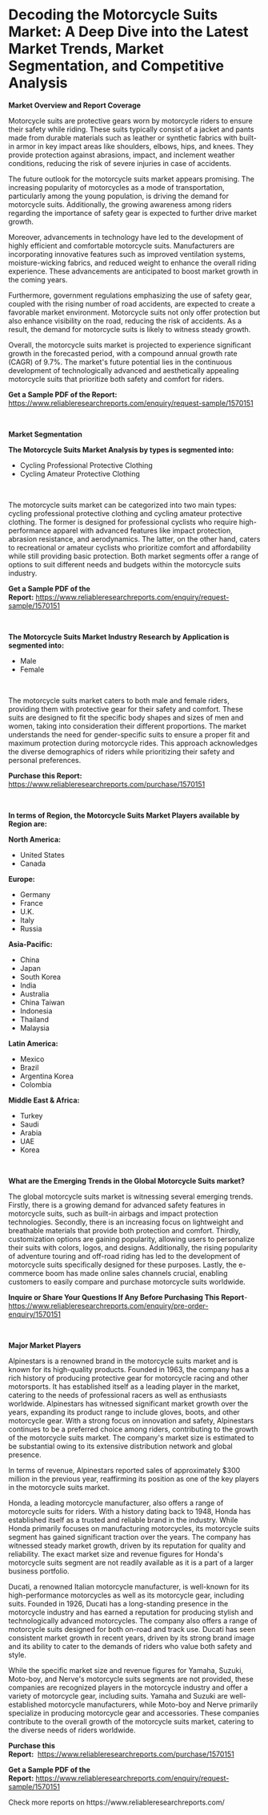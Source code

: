<p><h1>Decoding the Motorcycle Suits Market: A Deep Dive into the Latest Market Trends, Market Segmentation, and Competitive Analysis</h1></p><p><strong>Market Overview and Report Coverage</strong></p>
<p><p>Motorcycle suits are protective gears worn by motorcycle riders to ensure their safety while riding. These suits typically consist of a jacket and pants made from durable materials such as leather or synthetic fabrics with built-in armor in key impact areas like shoulders, elbows, hips, and knees. They provide protection against abrasions, impact, and inclement weather conditions, reducing the risk of severe injuries in case of accidents.</p><p>The future outlook for the motorcycle suits market appears promising. The increasing popularity of motorcycles as a mode of transportation, particularly among the young population, is driving the demand for motorcycle suits. Additionally, the growing awareness among riders regarding the importance of safety gear is expected to further drive market growth.</p><p>Moreover, advancements in technology have led to the development of highly efficient and comfortable motorcycle suits. Manufacturers are incorporating innovative features such as improved ventilation systems, moisture-wicking fabrics, and reduced weight to enhance the overall riding experience. These advancements are anticipated to boost market growth in the coming years.</p><p>Furthermore, government regulations emphasizing the use of safety gear, coupled with the rising number of road accidents, are expected to create a favorable market environment. Motorcycle suits not only offer protection but also enhance visibility on the road, reducing the risk of accidents. As a result, the demand for motorcycle suits is likely to witness steady growth.</p><p>Overall, the motorcycle suits market is projected to experience significant growth in the forecasted period, with a compound annual growth rate (CAGR) of 9.7%. The market's future potential lies in the continuous development of technologically advanced and aesthetically appealing motorcycle suits that prioritize both safety and comfort for riders.</p></p>
<p><strong>Get a Sample PDF of the Report:</strong> <a href="https://www.reliableresearchreports.com/enquiry/request-sample/1570151">https://www.reliableresearchreports.com/enquiry/request-sample/1570151</a></p>
<p>&nbsp;</p>
<p><strong>Market Segmentation</strong></p>
<p><strong>The Motorcycle Suits Market Analysis by types is segmented into:</strong></p>
<p><ul><li>Cycling Professional Protective Clothing</li><li>Cycling Amateur Protective Clothing</li></ul></p>
<p>&nbsp;</p>
<p><p>The motorcycle suits market can be categorized into two main types: cycling professional protective clothing and cycling amateur protective clothing. The former is designed for professional cyclists who require high-performance apparel with advanced features like impact protection, abrasion resistance, and aerodynamics. The latter, on the other hand, caters to recreational or amateur cyclists who prioritize comfort and affordability while still providing basic protection. Both market segments offer a range of options to suit different needs and budgets within the motorcycle suits industry.</p></p>
<p><strong>Get a Sample PDF of the Report:</strong>&nbsp;<a href="https://www.reliableresearchreports.com/enquiry/request-sample/1570151">https://www.reliableresearchreports.com/enquiry/request-sample/1570151</a></p>
<p>&nbsp;</p>
<p><strong>The Motorcycle Suits Market Industry Research by Application is segmented into:</strong></p>
<p><ul><li>Male</li><li>Female</li></ul></p>
<p>&nbsp;</p>
<p><p>The motorcycle suits market caters to both male and female riders, providing them with protective gear for their safety and comfort. These suits are designed to fit the specific body shapes and sizes of men and women, taking into consideration their different proportions. The market understands the need for gender-specific suits to ensure a proper fit and maximum protection during motorcycle rides. This approach acknowledges the diverse demographics of riders while prioritizing their safety and personal preferences.</p></p>
<p><strong>Purchase this Report:</strong>&nbsp; <a href="https://www.reliableresearchreports.com/purchase/1570151">https://www.reliableresearchreports.com/purchase/1570151</a></p>
<p>&nbsp;</p>
<p><strong>In terms of Region, the Motorcycle Suits Market Players available by Region are:</strong></p>
<p>
    <p> <strong> North America: </strong>
        <ul>
            <li>United States</li>
            <li>Canada</li>
        </ul>
        </p> 
    <p> <strong> Europe: </strong>
        <ul>
            <li>Germany</li>
            <li>France</li>
            <li>U.K.</li>
            <li>Italy</li>
            <li>Russia</li>
        </ul>
        </p> 
    <p> <strong> Asia-Pacific: </strong>
        <ul>
            <li>China</li>
            <li>Japan</li>
            <li>South Korea</li>
            <li>India</li>
            <li>Australia</li>
            <li>China Taiwan</li>
            <li>Indonesia</li>
            <li>Thailand</li>
            <li>Malaysia</li>
        </ul>
        </p> 
    <p> <strong> Latin America: </strong>
        <ul>
            <li>Mexico</li>
            <li>Brazil</li>
            <li>Argentina Korea</li>
            <li>Colombia</li>
        </ul>
        </p> 
    <p> <strong> Middle East & Africa: </strong>
        <ul>
            <li>Turkey</li>
            <li>Saudi</li>
            <li>Arabia</li>
            <li>UAE</li>
            <li>Korea</li>
        </ul>
    </p>
    </p>
<p>&nbsp;</p>
<p><strong>What are the Emerging Trends in the Global Motorcycle Suits market?</strong></p>
<p><p>The global motorcycle suits market is witnessing several emerging trends. Firstly, there is a growing demand for advanced safety features in motorcycle suits, such as built-in airbags and impact protection technologies. Secondly, there is an increasing focus on lightweight and breathable materials that provide both protection and comfort. Thirdly, customization options are gaining popularity, allowing users to personalize their suits with colors, logos, and designs. Additionally, the rising popularity of adventure touring and off-road riding has led to the development of motorcycle suits specifically designed for these purposes. Lastly, the e-commerce boom has made online sales channels crucial, enabling customers to easily compare and purchase motorcycle suits worldwide.</p></p>
<p><strong>Inquire or Share Your Questions If Any Before Purchasing This Report</strong>- <a href="https://www.reliableresearchreports.com/enquiry/pre-order-enquiry/1570151">https://www.reliableresearchreports.com/enquiry/pre-order-enquiry/1570151</a></p>
<p>&nbsp;</p>
<p><strong>Major Market Players</strong></p>
<p><p>Alpinestars is a renowned brand in the motorcycle suits market and is known for its high-quality products. Founded in 1963, the company has a rich history of producing protective gear for motorcycle racing and other motorsports. It has established itself as a leading player in the market, catering to the needs of professional racers as well as enthusiasts worldwide. Alpinestars has witnessed significant market growth over the years, expanding its product range to include gloves, boots, and other motorcycle gear. With a strong focus on innovation and safety, Alpinestars continues to be a preferred choice among riders, contributing to the growth of the motorcycle suits market. The company's market size is estimated to be substantial owing to its extensive distribution network and global presence.</p><p>In terms of revenue, Alpinestars reported sales of approximately $300 million in the previous year, reaffirming its position as one of the key players in the motorcycle suits market.</p><p>Honda, a leading motorcycle manufacturer, also offers a range of motorcycle suits for riders. With a history dating back to 1948, Honda has established itself as a trusted and reliable brand in the industry. While Honda primarily focuses on manufacturing motorcycles, its motorcycle suits segment has gained significant traction over the years. The company has witnessed steady market growth, driven by its reputation for quality and reliability. The exact market size and revenue figures for Honda's motorcycle suits segment are not readily available as it is a part of a larger business portfolio.</p><p>Ducati, a renowned Italian motorcycle manufacturer, is well-known for its high-performance motorcycles as well as its motorcycle gear, including suits. Founded in 1926, Ducati has a long-standing presence in the motorcycle industry and has earned a reputation for producing stylish and technologically advanced motorcycles. The company also offers a range of motorcycle suits designed for both on-road and track use. Ducati has seen consistent market growth in recent years, driven by its strong brand image and its ability to cater to the demands of riders who value both safety and style.</p><p>While the specific market size and revenue figures for Yamaha, Suzuki, Moto-boy, and Nerve's motorcycle suits segments are not provided, these companies are recognized players in the motorcycle industry and offer a variety of motorcycle gear, including suits. Yamaha and Suzuki are well-established motorcycle manufacturers, while Moto-boy and Nerve primarily specialize in producing motorcycle gear and accessories. These companies contribute to the overall growth of the motorcycle suits market, catering to the diverse needs of riders worldwide.</p></p>
<p><strong>Purchase this Report:</strong>&nbsp;&nbsp;<a href="https://www.reliableresearchreports.com/purchase/1570151">https://www.reliableresearchreports.com/purchase/1570151</a></p>
<p></p>
<p><strong>Get a Sample PDF of the Report:</strong>&nbsp;<a href="https://www.reliableresearchreports.com/enquiry/request-sample/1570151">https://www.reliableresearchreports.com/enquiry/request-sample/1570151</a></p>
<p>Check more reports on https://www.reliableresearchreports.com/</p>